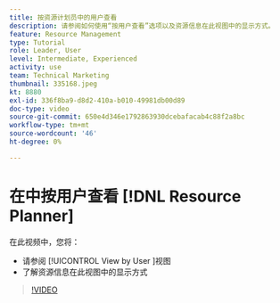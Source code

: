 ```yaml
---
title: 按资源计划员中的用户查看
description: 请参阅如何使用“按用户查看”选项以及资源信息在此视图中的显示方式。
feature: Resource Management
type: Tutorial
role: Leader, User
level: Intermediate, Experienced
activity: use
team: Technical Marketing
thumbnail: 335168.jpeg
kt: 8880
exl-id: 336f8ba9-d8d2-410a-b010-49981db00d89
doc-type: video
source-git-commit: 650e4d346e1792863930dcebafacab4c88f2a8bc
workflow-type: tm+mt
source-wordcount: '46'
ht-degree: 0%

---
```


# 在中按用户查看 [!DNL Resource Planner]

在此视频中，您将：

* 请参阅 [!UICONTROL View by User ]视图
* 了解资源信息在此视图中的显示方式


>[!VIDEO](https://video.tv.adobe.com/v/335168/?quality=12&learn=on)
